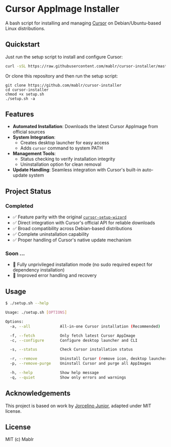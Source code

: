 # Cursor AppImage Installer

A bash script for installing and managing [Cursor](https://cursor.sh/) on Debian/Ubuntu-based Linux distributions.

## Quickstart

Just run the setup script to install and configure Cursor:
```bash
curl -sSL https://raw.githubusercontent.com/mablr/cursor-installer/master/setup.sh | bash -s -- -a
```

Or clone this repository and then run the setup script:
```
git clone https://github.com/mablr/cursor-installer
cd cursor-installer
chmod +x setup.sh
./setup.sh -a
```

## Features

- **Automated Installation**: Downloads the latest Cursor AppImage from official sources
- **System Integration**: 
  - Creates desktop launcher for easy access
  - Adds `cursor` command to system PATH
- **Management Tools**:
  - Status checking to verify installation integrity
  - Uninstallation option for clean removal
- **Update Handling**: Seamless integration with Cursor's built-in auto-update system

## Project Status

### Completed
- ✅ Feature parity with the original [`cursor-setup-wizard`](https://github.com/jorcelinojunior/cursor-setup-wizard/)
- ✅ Direct integration with Cursor's official API for reliable downloads
- ✅ Broad compatibility across Debian-based distributions
- ✅ Complete uninstallation capability
- ✅ Proper handling of Cursor's native update mechanism

### Soon ...
- 🔄 Fully unprivileged installation mode (no sudo required expect for dependency installation)
- 🔄 Improved error handling and recovery

## Usage

```bash
$ ./setup.sh --help

Usage: ./setup.sh [OPTIONS]

Options:
  -a, --all             All-in-one Cursor installation (Recommended)

  -f, --fetch           Only fetch latest Cursor AppImage 
  -c, --configure       Configure desktop launcher and CLI

  -s, --status          Check Cursor installation status

  -r, --remove          Uninstall Cursor (remove icon, desktop launcher, and CLI command)
  -p, --remove-purge    Uninstall Cursor and purge all AppImages

  -h, --help            Show help message
  -q, --quiet           Show only errors and warnings
```

## Acknowledgements

This project is based on work by [Jorcelino Junior](https://github.com/jorcelinojunior/cursor-setup-wizard/), adapted under MIT license.

## License

MIT (c) Mablr